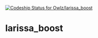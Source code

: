 [ ![Codeship Status for Owlz/larissa_boost](https://codeship.com/projects/075bf300-22d9-0135-bb3c-3e1b528b24a1/status?branch=master)](https://app.codeship.com/projects/221834)

# larissa_boost
